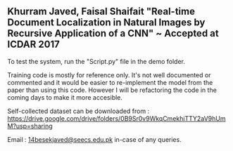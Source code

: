 ## Khurram Javed, Faisal Shaifait "Real-time Document Localization in Natural Images by Recursive Application of a CNN" ~ Accepted at ICDAR 2017
To test the system, run the "Script.py" file in the demo folder. 

Training code is mostly for reference only. It's not well documented or commented and it would be easier to re-implement the model from the paper than using this code. However I will be refactoring the code in the coming days to make it more accesible. 

Self-collected dataset can be downloaded from : https://drive.google.com/drive/folders/0B9Sr0v9WkqCmekhjTTY2aV9hUmM?usp=sharing

Email : 14besekjaved@seecs.edu.pk in-case of any queries. 

